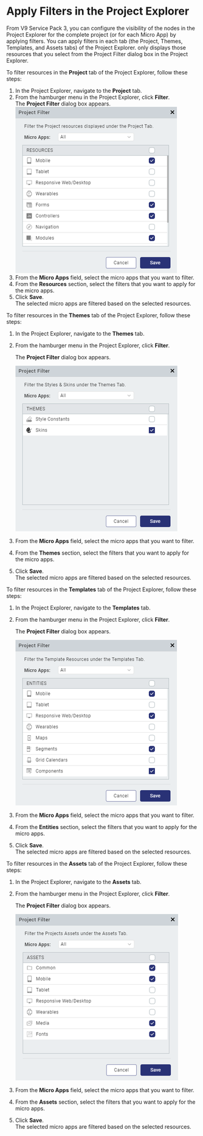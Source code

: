 ﻿ 

Apply Filters in the Project Explorer
=====================================

From V9 Service Pack 3, you can configure the visibility of the nodes in the Project Explorer for the complete project (or for each Micro App) by applying filters. You can apply filters in each tab (the Project, Themes, Templates, and Assets tabs) of the Project Explorer. only displays those resources that you select from the Project Filter dialog box in the Project Explorer.

To filter resources in the **Project** tab of the Project Explorer, follow these steps:

1.  In the Project Explorer, navigate to the **Project** tab.
2.  From the hamburger menu in the Project Explorer, click **Filter**.  
    The **Project Filter** dialog box appears.  
    ![](Resources/Images/FilterAppResources.png)
3.  From the **Micro Apps** field, select the micro apps that you want to filter.
4.  From the **Resources** section, select the filters that you want to apply for the micro apps.
5.  Click **Save**.  
    The selected micro apps are filtered based on the selected resources.  
    

To filter resources in the **Themes** tab of the Project Explorer, follow these steps:

1.  In the Project Explorer, navigate to the **Themes** tab.
2.  From the hamburger menu in the Project Explorer, click **Filter**.  
      
    The **Project Filter** dialog box appears.  
      
    ![](Resources/Images/ThemesFilter.png)
3.  From the **Micro Apps** field, select the micro apps that you want to filter.
4.  From the **Themes** section, select the filters that you want to apply for the micro apps.
5.  Click **Save**.  
    The selected micro apps are filtered based on the selected resources.

To filter resources in the **Templates** tab of the Project Explorer, follow these steps:

1.  In the Project Explorer, navigate to the **Templates** tab.
2.  From the hamburger menu in the Project Explorer, click **Filter**.  
      
    The **Project Filter** dialog box appears.  
      
    ![](Resources/Images/TemplatesFilter.png)
3.  From the **Micro Apps** field, select the micro apps that you want to filter.
4.  From the **Entities** section, select the filters that you want to apply for the micro apps.
5.  Click **Save**.  
    The selected micro apps are filtered based on the selected resources.

To filter resources in the **Assets** tab of the Project Explorer, follow these steps:

1.  In the Project Explorer, navigate to the **Assets** tab.
2.  From the hamburger menu in the Project Explorer, click **Filter**.  
      
    The **Project Filter** dialog box appears.  
      
    ![](Resources/Images/AssetsFilter.png)
3.  From the **Micro Apps** field, select the micro apps that you want to filter.
4.  From the **Assets** section, select the filters that you want to apply for the micro apps.
5.  Click **Save**.  
    The selected micro apps are filtered based on the selected resources.
